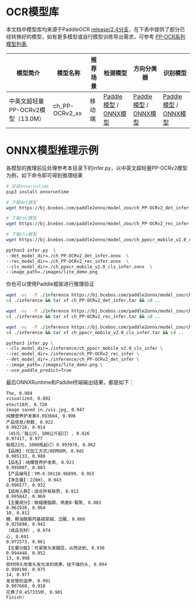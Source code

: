 # OCR模型库

本文档中模型库均来源于PaddleOCR [release/2.4分支](https://github.com/PaddlePaddle/PaddleOCR/tree/release/2.4)，在下表中提供了部分已经转换好的模型，如有更多模型或自行模型训练导出需求，可参考 [PP-OCR系列模型列表](https://github.com/PaddlePaddle/PaddleOCR/blob/release/2.4/doc/doc_ch/models_list.md).

| 模型简介                              | 模型名称                | 推荐场景        | 检测模型                                                     | 方向分类器                                                   | 识别模型                                                     |
| ------------------------------------- | ----------------------- | --------------- | ------------------------------------------------------------ | ------------------------------------------------------------ | ------------------------------------------------------------ |
| 中英文超轻量PP-OCRv2模型（13.0M）     | ch_PP-OCRv2_xx          | 移动端 | [Paddle模型](https://bj.bcebos.com/paddle2onnx/model_zoo/ch_PP-OCRv2_det_infer.tar) / [ONNX模型](https://bj.bcebos.com/paddle2onnx/model_zoo/ch_PP-OCRv2_det_infer.onnx) | [Paddle模型](https://bj.bcebos.com/paddle2onnx/model_zoo/ch_ppocr_mobile_v2.0_cls_infer.tar) / [ONNX模型](https://bj.bcebos.com/paddle2onnx/model_zoo/ch_ppocr_mobile_v2.0_cls_infer.onnx) | [Paddle模型](https://bj.bcebos.com/paddle2onnx/model_zoo/ch_PP-OCRv2_rec_infer.tar) / [ONNX模型](https://bj.bcebos.com/paddle2onnx/model_zoo/ch_PP-OCRv2_rec_infer.onnx) |



# ONNX模型推理示例

各模型的推理前后处理参考本目录下的infer.py，以中英文超轻量PP-OCRv2模型为例，如下命令即可得到推理结果

```bash
# 安装onnxruntime
pip3 install onnxruntime

# 下载det模型
wget https://bj.bcebos.com/paddle2onnx/model_zoo/ch_PP-OCRv2_det_infer.onnx

# 下载rec模型
wget https://bj.bcebos.com/paddle2onnx/model_zoo/ch_PP-OCRv2_rec_infer.onnx

# 下载cls模型
wget https://bj.bcebos.com/paddle2onnx/model_zoo/ch_ppocr_mobile_v2.0_cls_infer.onnx

python3 infer.py  \
--det_model_dir=./ch_PP-OCRv2_det_infer.onnx  \
--rec_model_dir=./ch_PP-OCRv2_rec_infer.onnx  \
--cls_model_dir=./ch_ppocr_mobile_v2.0_cls_infer.onnx  \
--image_path=./images/lite_demo.png
```

你也可以使用Paddle框架进行推理验证

```bash
wget -nc  -P ./inference https://bj.bcebos.com/paddle2onnx/model_zoo/ch_PP-OCRv2_det_infer.tar
cd ./inference && tar xf ch_PP-OCRv2_det_infer.tar && cd ..

wget -nc  -P ./inference https://bj.bcebos.com/paddle2onnx/model_zoo/ch_PP-OCRv2_rec_infer.tar
cd ./inference && tar xf ch_PP-OCRv2_rec_infer.tar && cd ..

wget -nc  -P ./inference https://bj.bcebos.com/paddle2onnx/model_zoo/ch_ppocr_mobile_v2.0_cls_infer.tar
cd ./inference && tar xf ch_ppocr_mobile_v2.0_cls_infer.tar && cd ..

python3 infer.py \
--cls_model_dir=./inference/ch_ppocr_mobile_v2.0_cls_infer \
--rec_model_dir=./inference/ch_PP-OCRv2_rec_infer \
--det_model_dir=./inference/ch_PP-OCRv2_det_infer \
--image_path=./images/lite_demo.png \
--use_paddle_predict=True
```

最后ONNXRuntime和Paddle终端输出结果，都是如下：

```
The, 0.984
visualized, 0.882
etect18片, 0.720
image saved in./vis.jpg, 0.947
纯臻营养护发素0.993604, 0.996
产品信息/参数, 0.922
0.992728, 0.914
（45元／每公斤，100公斤起订）, 0.926
0.97417, 0.977
每瓶22元，1000瓶起订）0.993976, 0.962
【品牌】：代加工方式/0EMODM, 0.945
0.985133, 0.980
【品名】：纯臻营养护发素, 0.921
0.995007, 0.883
【产品编号】：YM-X-30110.96899, 0.955
【净含量】：220ml, 0.943
Q.996577, 0.932
【适用人群】：适合所有肤质, 0.913
0.995842, 0.969
【主要成分】：鲸蜡硬脂醇、燕麦B-葡聚, 0.883
0.961928, 0.964
10, 0.812
糖、椰油酰胺丙基甜菜碱、泛醒, 0.866
0.925898, 0.943
（成品包材）, 0.974
心, 0.691
0.972573, 0.961
【主要功能】：可紧致头发磷层，从而达到, 0.936
0.994448, 0.952
13, 0.998
即时持久改善头发光泽的效果，给干燥的头, 0.994
0.990198, 0.975
14, 0.977
发足够的滋养, 0.991
0.997668, 0.918
花费了0.457335秒, 0.901
Finish!
```
